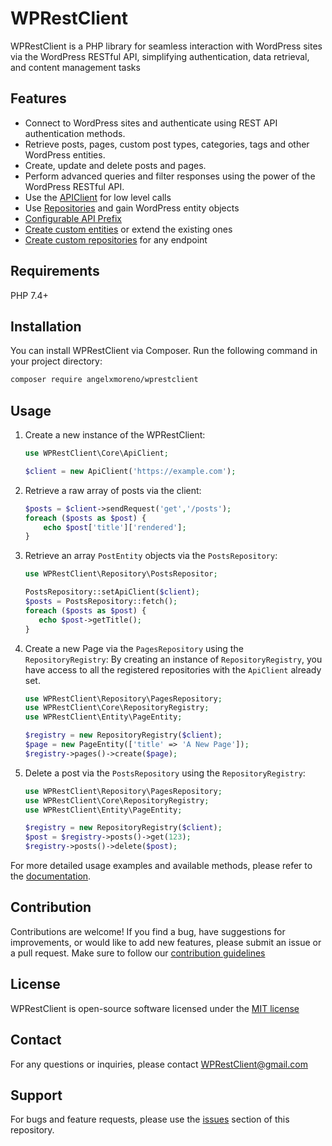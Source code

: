 # WPRestClient

WPRestClient is a PHP library for seamless interaction with WordPress sites via the WordPress RESTful API, simplifying
authentication, data retrieval, and content management tasks

## Features

- Connect to WordPress sites and authenticate using REST API authentication methods.
- Retrieve posts, pages, custom post types, categories, tags and other WordPress entities.
- Create, update and delete posts and pages.
- Perform advanced queries and filter responses using the power of the WordPress RESTful API.
- Use the [APIClient](https://wprestclient.readthedocs.io/en/latest/usage/client) for low level calls
- Use [Repositories](https://wprestclient.readthedocs.io/en/latest/usage/repositories) and gain WordPress entity objects
- [Configurable API Prefix](https://wprestclient.readthedocs.io/en/latest/extending/api-prefix)
- [Create custom entities](https://wprestclient.readthedocs.io/en/latest/extending/entity) or extend the existing ones
- [Create custom repositories](https://wprestclient.readthedocs.io/en/latest/extending/repository) for any endpoint

## Requirements

PHP 7.4+

## Installation

You can install WPRestClient via Composer. Run the following command in your project directory:

```bash
composer require angelxmoreno/wprestclient
```

## Usage

1. Create a new instance of the WPRestClient:

    ```php
    use WPRestClient\Core\ApiClient;
    
    $client = new ApiClient('https://example.com');
    ```

2. Retrieve a raw array of posts via the client:

    ```php
    $posts = $client->sendRequest('get','/posts');
    foreach ($posts as $post) {
        echo $post['title']['rendered'];
    }
    ```

3. Retrieve an array `PostEntity` objects via the `PostsRepository`:

    ```php
   use WPRestClient\Repository\PostsRepositor;
   
   PostsRepository::setApiClient($client);
   $posts = PostsRepository::fetch();
   foreach ($posts as $post) {
       echo $post->getTitle();
   }
    ```

4. Create a new Page via the `PagesRepository` using the `RepositoryRegistry`:
   By creating an instance of `RepositoryRegistry`, you have access to all the registered repositories with
   the `ApiClient` already set.

    ```php
   use WPRestClient\Repository\PagesRepository;
   use WPRestClient\Core\RepositoryRegistry;
   use WPRestClient\Entity\PageEntity;
   
   $registry = new RepositoryRegistry($client);
   $page = new PageEntity(['title' => 'A New Page']);
   $registry->pages()->create($page);
    ```   

5. Delete a post via the `PostsRepository` using the `RepositoryRegistry`:

    ```php
   use WPRestClient\Repository\PagesRepository;
   use WPRestClient\Core\RepositoryRegistry;
   use WPRestClient\Entity\PageEntity;
   
   $registry = new RepositoryRegistry($client);
   $post = $registry->posts()->get(123);
   $registry->posts()->delete($post);
    ```

For more detailed usage examples and available methods, please refer to
the [documentation](https://wprestclient.readthedocs.io/en/latest/).

## Contribution

Contributions are welcome! If you find a bug, have suggestions for improvements, or would like to add new features,
please submit an issue or a pull request. Make sure to follow
our [contribution guidelines](https://wprestclient.readthedocs.io/en/latest/contributing/)

## License

WPRestClient is open-source software licensed under the [MIT license](LICENSE)

## Contact

For any questions or inquiries, please contact [WPRestClient@gmail.com](mailto:WPRestClient@gmail.com)

## Support

For bugs and feature requests, please use the [issues](https://github.com/angelxmoreno/WPRestClient/issues) section of
this repository.

